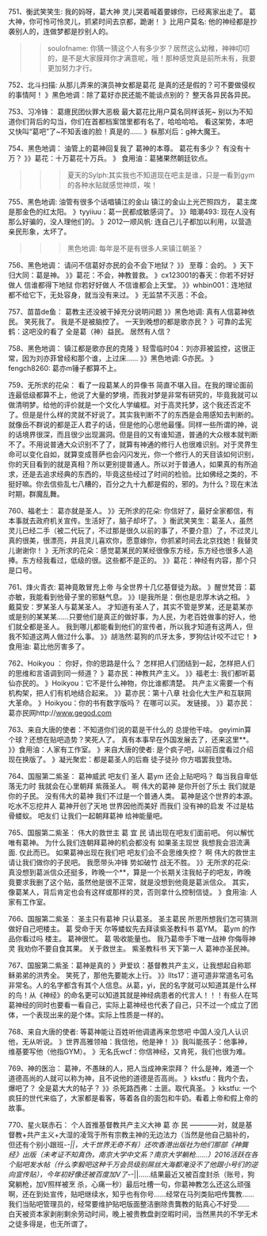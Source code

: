 751、衡武笑笑生:   我的妈呀，葛大神
灵儿哭着喊着要嫁你，已经离家出走了。
葛大神，你可怜可怜灵儿，抓紧时间去京都，跪谢！
》比用户莫名: 他的神经都是抄袭别人的，连做梦都是抄别人的。
>>soulofname: 你猜一猜这个人有多少岁？居然这么幼稚，神神叨叨的，是不是大家膜拜你才满意呢，哦！那种感觉真是前所未有，我要更加努力才行。

752、北斗扫描:   从那儿弄来的演员神女都是葛花
是真的还是假的？可不要做侵权的事情阿！
》黑色地调：除了葛好亦民还能不能谈点别的？
整天各异民各异民。

753、习冷锋：  葛癔民团伙罪大恶极
最大葛花比用户莫名同样该死~
别以为不知道你们背后的勾当，你们在首都档案馆里都有名了，哈哈哈哈。
看这架势，本吧又快叫“葛吧”了~不知丢谁的脸！真是的……
》枞那刈后：g神大魔王。

754、黑色地调：  油管上的葛神回复我了
葛神的本尊。
葛花有多少？
有没有十万？
》》葛花：十万葛花十万兵。
》 食用油：葛猪果然朝廷钦点。
>>>夏天的Sylph:其实我也不知道现在吧主是谁，只是一看到gym的各种水贴就感觉神烦，唉！

755、黑色地调:  油管有很多个话唱镇江的金山
镇江的金山上光芒照四方，
葛主席是那金色的红太阳。
》tyyiiuu：葛一民都成敏感词了。
》》暗潮493: 现在人没有那么好骗的，没人理他们的。
》2012一顺风帆: 连自己儿子都加以利用，以营造亲民形象，太坏了。
>>>黑色地调: 每年是不是有很多人来镇江朝圣？

756、黑色地调： 请问不信葛好亦民的会不会下地狱？
》》 至尊：会的。
》天下归大同：葛是神。
》》葛花：不会，神教普救。
》cx123001的春天：你若不好好做人 信谁都得下地狱 你若好好做人 不信谁都会上天堂。
》》whbin001：连地狱都不给它下，无处容身，就当没有来过。
》无监禁不灭恶：不会。

757、苗苗de鱼： 葛教主还没被干掉充分说明问题
》》黑色地调: 真有人信葛神依民。
笑死我了。
我是不是被脑控了。
一天到晚想的都是歌亦民？
》可靠的孟宪鹤：这吧没的看了 全是葛（神）益民。
居然有人信？

758、黑色地调： 镇江都是歌亦民的克隆
》轻雪临时04：刘亦菲被监控，这很正常，因为刘亦菲曾经和那个谁，上过床……
》》黑色地调: G亦民。
》fengch8260: 葛亦m锤子都算不上。

759、无所求的花朵： 看了一段葛某人的异像书
简直不堪入目。在我的理论面前连最低级都算不上，他说了大量的梦境，而我对梦是非常有研究的，毕竟我就可以做清明梦。给他的评价就是一个文化人学编框。对于高灵托梦，这个我还否定不了。但是是什么样的灵就不好说了。其实我判断不了的东西是会用感知去判断的。
就像岳不群说的都是正人君子的话，但是他的心思他最懂。同样一些所谓的神，说的话境界很深，而且很少出现漏洞。但是目的又有谁知道，普通的大众根本就判断不了。不用说普通大众识别不了了，就算有神通的修行人也很难识别。对于灵界生命可以变化自如，就算变成菩萨也会闪闪发光，你一个修行人的天目该如何识别，你的天目看到的就是真相？所以更别提普通人。所以对于普通人，如果真的有所追求，还是去追求经典的东西的，毕竟这些经过了时间的检验。比如佛经之类的，不挺好嘛。你去信些乱七八糟的，百分之九十九都是假的，邪的。为什么？现在末法时期，群魔乱舞。

760、福老士： 葛亦就是圣人。
》》无所求的花朵: 你信好了，最好全家都信，有本事就去政府机关宣传。生活好了，脑子却坏了。
》衡武笑笑生：葛圣人，虽然灵儿已经二手（被二代玩了，不过那是很久以前的事了，不要介意）了，不过灵儿真的很美，很漂亮，并且灵儿喜欢你，愿意嫁你，你抓紧时间去北京找她！我替灵儿谢谢你！
》无所求的花朵：感觉葛某民的某经很像东方经，东方经也很多人追捧。东方经我看过，低级的很。这些都不是正的。
》》葛花：神经有内容，那个只是口号。

761、烽火青衣:  葛神竟敢冒充上帝
与全世界十几亿基督徒为敌。
》醒世梵音：葛亦敏，我能看到他骨子里的邪魅气息。
》》I是我所是：倒也是忠厚木讷之相。
》戴莫安：罗某圣人与葛某圣人。
才知道有圣人了，其实不管是罗某，还是葛某亦或是别的某某某……只要他们是真正的做好事，为人民，为老百姓做事的好人，他们就全都是圣人。
我到哪儿都能看到他们的宣传者，所以我才知道有这两人，但我不知道这两人做过什么事。
》》胡浩然:葛狗的爪牙太多，罗狗估计咬不过它！
》食用油: 葛比他厉害多了。

762、Hoikyou ：  你好，你的思路是什么？
怎样把人们团结到一起，怎样把人们的思维和言语调到同一频道？
》葛亦民：神教共产主义。
》》福老士: 我们都听葛仙亦民的。
》Hoikyou：它不是什么神物，你比谁都清楚。
共产主义需要一个有机构架，把人们有机地结合起来。
》》葛亦民：第十八章     社会化大生产和互联网大革命。
》Hoikyou：你的书有数字版吗？
在哪可以买。
发链接。
》》葛亦民：葛亦民网http://www.gegod.com

763、来自大唐的使者：不知道你们说的葛是干什么的
总提他干啥。
geyimin算个球？还想在贴吧造势？笑死人了。
真有本事早在外国发展去了，还来这里**。
》》食用油：人家有工作室。
》来自大唐的使者: 是个疯子吧，以前百度看过介绍现在换版了。
》凝光聚宏：都是葛圣人的后裔 徒子徒孙 你方唱罢我登场。

764、国服第二紫圣： 葛神威武
吧友们 圣人 葛ym 还会上贴吧吗？
每当我自卑低落无力时 我就会在心里朝拜 紫薇圣人。
啊 伟大的葛神 是你开创了乐土 我们就是你的子民。
没有伟大的葛神 我们不过是一个普通人类。
葛神是这个世界的本源。
吃水不忘挖井人 葛神开创了天地 世界因他而美好 而我们 没有神的启发 不过是枯骨蝼蚁。
吧友们 让我们一起朝拜葛神 给神能量吧。

765、国服第二紫圣： 伟大的救世主 葛 宜 民 
请出现在吧友们面前吧。
何以解忧 唯有葛神。
为什么我们连朝拜葛神的机会都没有 如果圣主现世 我想我会泪流满面. 仅此而已。
如果葛神出现在我们吧 吧友们会不会思维失控？
啊 伟大的救世主 请让我们做你的子民吧。
我愿带头冲锋 势如破竹 战无不胜。
》》无所求的花朵: 真没想到葛派信众还挺多，昨晚一个**，算是一个长期关注我帖子的吧友，昨晚竟要求我删了这个贴，虽然他是很不正常，就是没想到他竟是葛派信众。
其实，像葛某人，背后肯定也会有这样或那样的灵，否则拿什么控制信徒。
》食用油: 人家有工作室。

766、国服第二紫圣： 圣主只有葛神
只认葛圣。
圣主葛民 所思所想我们怎可猜测 做好自己吧楼主。
葛 受命于天 尔等蝼蚁先去拜读紫圣教科书 葛YM。
葛ym 的作品你看过吗 楼主。
葛神很忙。
葛 吸收能量也。
我乃葛帝手下唯一战神 你侮辱神灵 我劝你不要自食其果。
关于救世主。
紫圣教科书 天下第一人 葛神亦圣民神。

767、国服第二紫圣：葛神是真的
》尹爱玖：基督教共产主义，让我想起自称耶稣弟弟的洪秀全。
笑死了，那他先要能水上行。
》》llts17：道可道非常道名可名非常名。人的名字都含有其个人信息。从葛，yi，民的名字就可以知道其是什么样的鸟！从《神经》的命名更可以知道其就是神经病患者的代言人！！！有些人在骂葛神经的同时也要看一看自己，实际上葛神经也代表了自己，只不过一个成立了团体，一个表现出来的是个体。实际上性质是一样的。

768、来自大唐的使者:  等葛神能让百姓听他调遣再来忽悠吧
中国人没几人认识他，无从听说。
》世界高雅领袖：我信他，他是神！
》》我叫能孩子：他事神，维基要写他（他指GYM）。
》无名氏wcf：你信神经，又肯死，我们也很为难。

769、神的医治： 葛神，不愚昧的人，把人当成神来崇拜？
什么是神，难道一个道德高尚的人就可以称为神，且不说他的道德是否高尚。
》kkstfu：我内个去，爆吧了？
全是葛大大的帖子？
》》杀死路西弗：土匪。取代真圣。
》kkstfu: 一个疯狂的世代来临了，大家都是看客，等着各自的面包和牛奶。看着上帝和假上帝的故事。

770、星火联赤石： 个人首推基督教共产主义大神 葛 亦 民
————对，就是基督教+共产主义+大湿的凌驾于所有宗教主神的无边法力（当然是他自己脑补的，但还有个别小跟班-_-||，大千世界无奇不有）还吹香港出版社为他们那部《神龔经》出版（未考证不知真伪，南京大学中文系？南京大学躺枪......）2016活跃在各个贴吧发水帖（什么李毅吧这种千万会员级别屌丝大海都淹没不了他跟小号们的逆向宣传贴），今年初好像还被百度加V了-_-||......结果最近又被百度封杀（账号，狗窝躺枪，加V照样被烹 杀，心痛一秒）最后吐槽一句，你葛神教怎么还这么顽强啊，还在到处宣传，贴吧继续水，知乎也有你号......经常在马列类贴吧传龔教...... 我们当贴吧管理员的，经常要维护贴吧版面整洁删除贵龔教的贴真心不好受......  白天被资本家剥削剩余劳动时间，晚上被贵教盘剥空暇时间，当然黑共的不学无术之徒多得是，也无所谓了。